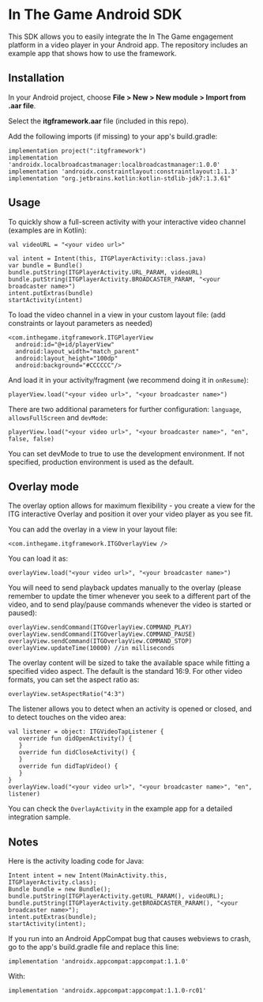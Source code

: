 # In The Game Android SDK

This SDK allows you to easily integrate the In The Game engagement platform in a video player in your Android app.
The repository includes an example app that shows how to use the framework.


## Installation

In your Android project, choose **File > New > New module > Import from .aar file**. 

Select the **itgframework.aar** file (included in this repo).

Add the following imports (if missing) to your app's build.gradle:

```
implementation project(":itgframework")
implementation 'androidx.localbroadcastmanager:localbroadcastmanager:1.0.0'
implementation 'androidx.constraintlayout:constraintlayout:1.1.3'
implementation "org.jetbrains.kotlin:kotlin-stdlib-jdk7:1.3.61"
```

## Usage

To quickly show a full-screen activity with your interactive video channel (examples are in Kotlin):

```
val videoURL = "<your video url>"

val intent = Intent(this, ITGPlayerActivity::class.java)
var bundle = Bundle()
bundle.putString(ITGPlayerActivity.URL_PARAM, videoURL)
bundle.putString(ITGPlayerActivity.BROADCASTER_PARAM, "<your broadcaster name>")
intent.putExtras(bundle)
startActivity(intent)
```

To load the video channel in a view in your custom layout file: 
(add constraints or layout parameters as needed)

```
<com.inthegame.itgframework.ITGPlayerView
  android:id="@+id/playerView"
  android:layout_width="match_parent"
  android:layout_height="100dp"
  android:background="#CCCCCC"/>
```

And load it in your activity/fragment (we recommend doing it in `onResume`):

```
playerView.load("<your video url>", "<your broadcaster name>")
```

There are two additional parameters for further configuration: `language`, `allowsFullScreen` and `devMode`:

```
playerView.load("<your video url>", "<your broadcaster name>", "en", false, false)
```

You can set devMode to true to use the development environment. If not specified, production environment is used as the default. 


## Overlay mode

The overlay option allows for maximum flexibility - you create a view for the ITG interactive Overlay and position it over your video player as you see fit.

You can add the overlay in a view in your layout file:
```
<com.inthegame.itgframework.ITGOverlayView />
```

You can load it as:
```
overlayView.load("<your video url>", "<your broadcaster name>")
```

You will need to send playback updates manually to the overlay
(please remember to update the timer whenever you seek to a different part of the video, and to send play/pause commands whenever the video is started or paused):
```
overlayView.sendCommand(ITGOverlayView.COMMAND_PLAY)
overlayView.sendCommand(ITGOverlayView.COMMAND_PAUSE)
overlayView.sendCommand(ITGOverlayView.COMMAND_STOP)
overlayView.updateTime(10000) //in milliseconds
```

The overlay content will be sized to take the available space while fitting a specified video aspect. The default is the standard 16:9. For other video formats, you can set the aspect ratio as:
```
overlayView.setAspectRatio("4:3")
```

The listener allows you to detect when an activity is opened or closed, and to detect touches on the video area:
```
val listener = object: ITGVideoTapListener {
   override fun didOpenActivity() {
   }
   override fun didCloseActivity() {
   }
   override fun didTapVideo() {
   }
}
overlayView.load("<your video url>", "<your broadcaster name>", "en", listener)
```

You can check the `OverlayActivity` in the example app for a detailed integration sample.


## Notes

Here is the activity loading code for Java:

```
Intent intent = new Intent(MainActivity.this, ITGPlayerActivity.class);
Bundle bundle = new Bundle();
bundle.putString(ITGPlayerActivity.getURL_PARAM(), videoURL);
bundle.putString(ITGPlayerActivity.getBROADCASTER_PARAM(), "<your broadcaster name>");
intent.putExtras(bundle);
startActivity(intent);
```

If you run into an Android AppCompat bug that causes webviews to crash, go to the app's build.gradle file and replace this line:
```
implementation 'androidx.appcompat:appcompat:1.1.0'
```

With:
```
implementation 'androidx.appcompat:appcompat:1.1.0-rc01'
```
